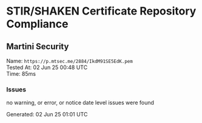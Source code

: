 # STIR/SHAKEN Certificate Repository Compliance

## Martini Security

Name: `https://p.mtsec.me/2884/IkdM91SE5EdK.pem`\
Tested At: 02 Jun 25 00:48 UTC\
Time: 85ms

### Issues

no warning, or error, or notice date level issues were found

Generated: 02 Jun 25 01:01 UTC